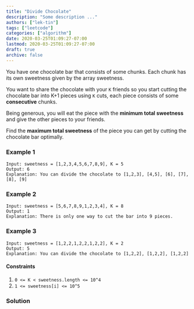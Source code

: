 ```yaml
---
title: "Divide Chocolate"
description: "Some description ..."
authors: ["lek-tin"]
tags: ["leetcode"]
categories: ["algorithm"]
date: 2020-03-25T01:09:27-07:00
lastmod: 2020-03-25T01:09:27-07:00
draft: true
archive: false
---
```

You have one chocolate bar that consists of some chunks. Each chunk has its own sweetness given by the array sweetness.  

You want to share the chocolate with your `K` friends so you start cutting the chocolate bar into K+1 pieces using `K` cuts, each piece consists of some **consecutive** chunks.  

Being generous, you will eat the piece with the **minimum total sweetness** and give the other pieces to your friends.  

Find the **maximum total sweetness** of the piece you can get by cutting the chocolate bar optimally.  

### Example 1

```
Input: sweetness = [1,2,3,4,5,6,7,8,9], K = 5
Output: 6
Explanation: You can divide the chocolate to [1,2,3], [4,5], [6], [7], [8], [9]
```

### Example 2

```
Input: sweetness = [5,6,7,8,9,1,2,3,4], K = 8
Output: 1
Explanation: There is only one way to cut the bar into 9 pieces.
```

### Example 3

```
Input: sweetness = [1,2,2,1,2,2,1,2,2], K = 2
Output: 5
Explanation: You can divide the chocolate to [1,2,2], [1,2,2], [1,2,2]
```

#### Constraints

1. `0 <= K < sweetness.length <= 10^4`
2. `1 <= sweetness[i] <= 10^5`

### Solution

```python
```